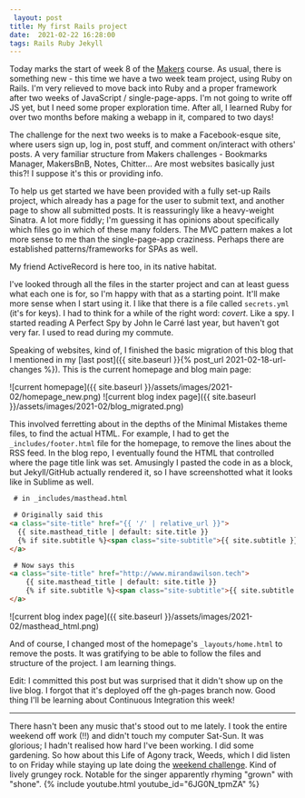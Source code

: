 ```yaml
---
 layout: post
title: My first Rails project
date:  2021-02-22 16:28:00
tags: Rails Ruby Jekyll
---
```

Today marks the start of week 8 of the [Makers](http://makers.tech) course. As usual, there is something new - this time we have a two week team project, using Ruby on Rails. I'm very relieved to move back into Ruby and a proper framework after two weeks of JavaScript / single-page-apps. I'm not going to write off JS yet, but I need some proper exploration time. After all, I learned Ruby for over two months before making a webapp in it, compared to two days!  

The challenge for the next two weeks is to make a Facebook-esque site, where users sign up, log in, post stuff, and comment on/interact with others' posts. A very familiar structure from Makers challenges - Bookmarks Manager, MakersBnB, Notes, Chitter... Are most websites basically just this?! I suppose it's this or providing info.  

To help us get started we have been provided with a fully set-up Rails project, which already has a page for the user to submit text, and another page to show all submitted posts. It is reassuringly like a heavy-weight Sinatra. A lot more fiddly; I'm guessing it has opinions about specifically which files go in which of these many folders. The MVC pattern makes a lot more sense to me than the single-page-app craziness. Perhaps there are established patterns/frameworks for SPAs as well.  

My friend ActiveRecord is here too, in its native habitat.  

I've looked through all the files in the starter project and can at least guess what each one is for, so I'm happy with that as a starting point. It'll make more sense when I start using it. I like that there is a file called `secrets.yml` (it's for keys). I had to think for a while of the right word: *covert*. Like a spy. I started reading A Perfect Spy by John le Carré last year, but haven't got very far. I used to read during my commute.  

Speaking of websites, kind of, I finished the basic migration of this blog that I mentioned in my [last post]({{ site.baseurl }}{% post_url 2021-02-18-url-changes %}). This is the current homepage and blog main page:  

![current homepage]({{ site.baseurl }}/assets/images/2021-02/homepage_new.png)
![current blog index page]({{ site.baseurl }}/assets/images/2021-02/blog_migrated.png)
  
This involved ferretting about in the depths of the Minimal Mistakes theme files, to find the actual HTML. For example, I had to get the `_includes/footer.html` file for the homepage, to remove the lines about the RSS feed. In the blog repo, I eventually found the HTML that controlled where the page title link was set. Amusingly I pasted the code in as a block, but Jekyll/GitHub actually rendered it, so I have screenshotted what it looks like in Sublime as well.    

```html
 # in _includes/masthead.html

 # Originally said this
<a class="site-title" href="{{ '/' | relative_url }}">
  {{ site.masthead_title | default: site.title }}
  {% if site.subtitle %}<span class="site-subtitle">{{ site.subtitle }}</span>{% endif %}
</a>

 # Now says this
<a class="site-title" href="http://www.mirandawilson.tech">
    {{ site.masthead_title | default: site.title }}
    {% if site.subtitle %}<span class="site-subtitle">{{ site.subtitle }}</span>{% endif %}
</a>
```

![current blog index page]({{ site.baseurl }}/assets/images/2021-02/masthead_html.png)  


And of course, I changed most of the homepage's `_layouts/home.html` to remove the posts. It was gratifying to be able to follow the files and structure of the project. I am learning things.    

Edit: I committed this post but was surprised that it didn't show up on the live blog. I forgot that it's deployed off the gh-pages branch now. Good thing I'll be learning about Continuous Integration this week!  

***
There hasn't been any music that's stood out to me lately. I took the entire weekend off work (!!) and didn't touch my computer Sat-Sun. It was glorious; I hadn't realised how hard I've been working. I did some gardening. So how about this Life of Agony track, Weeds, which I did listen to on Friday while staying up late doing the [weekend challenge](https://github.com/mscwilson/news-summary-challenge). Kind of lively grungey rock. Notable for the singer apparently rhyming "grown" with "shone".
{% include youtube.html youtube_id="6JG0N_tpmZA" %}  

